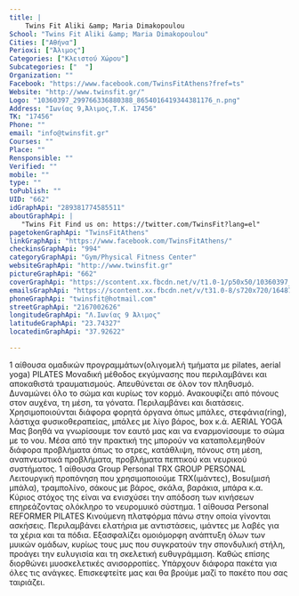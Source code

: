 ```yaml
---
title: |
    Twins Fit Aliki &amp; Maria Dimakopoulou
School: "Twins Fit Aliki &amp; Maria Dimakopoulou"
Cities: ["Αθήνα"]
Perioxi: ["Άλιμος"]
Categories: ["Κλειστού Χώρου"]
Subcategories: ["  "]
Organization: ""
Facebook: "https://www.facebook.com/TwinsFitAthens?fref=ts"
Website: "http://www.twinsfit.gr/"
Logo: "10360397_299766336880388_8654016419344381176_n.png"
Address: "Ιωνίας 9,Άλιμος,Τ.Κ. 17456"
TK: "17456"
Phone: ""
email: "info@twinsfit.gr"
Courses: ""
Place: ""
Rensponsible: ""
Verified: ""
mobile: ""
type: ""
toPublish: ""
UID: "662"
idGraphApi: "289381774585511"
aboutGraphApi: | 
   "Twins Fit Find us on: https://twitter.com/TwinsFit?lang=el"
pagetokenGraphApi: "TwinsFitAthens"
linkGraphApi: "https://www.facebook.com/TwinsFitAthens/"
checkinsGraphApi: "994"
categoryGraphApi: "Gym/Physical Fitness Center"
websiteGraphApi: "http://www.twinsfit.gr"
pictureGraphApi: "662"
coverGraphApi: "https://scontent.xx.fbcdn.net/v/t1.0-1/p50x50/10360397_299766336880388_8654016419344381176_n.png?oh=962f754da3e719cb74154644e499c411&amp;oe=5B3E6F2D"
emailsGraphApi: "https://scontent.xx.fbcdn.net/v/t31.0-8/s720x720/16487493_577763795747306_1315987677045297813_o.jpg?oh=b92947fd4d25ee1e720c212b2427748e&amp;oe=5B3B9BF2"
phoneGraphApi: "twinsfit@hotmail.com"
streetGraphApi: "2167002626"
longitudeGraphApi: "Λ.Ιωνίας 9 Άλιμος"
latitudeGraphApi: "23.74327"
locatedinGraphApi: "37.92622"

---
```


1 αίθουσα ομαδικών προγραμμάτων(ολιγομελή τμήματα με pilates, aerial yoga) PILATES Μοναδική μέθοδος εκγύμνασης που περιλαμβάνει και αποκαθιστά τραυματισμούς. Απευθύνεται σε όλον τον πληθυσμό. Δυναμώνει όλο το σώμα και κυρίως τον κορμό. Ανακουφίζει από πόνους στον αυχένα, τη μέση, τα γόνατα. Περιλαμβάνει και διατάσεις. Χρησιμοποιούνται διάφορα φορητά όργανα όπως μπάλες, στεφάνια(ring), λάστιχα φυσικοθεραπείας, μπάλες με λίγο βάρος, box κ.ά. AERIAL YOGA Μας βοηθά να γνωρίσουμε τον εαυτό μας και να εναρμονίσουμε το σώμα με το νου. Μέσα από την πρακτική της μπορούν να καταπολεμηθούν διάφορα προβλήματα όπως το στρες, κατάθλιψη, πόνους στη μέση, αναπνευστικά προβλήματα, προβλήματα πεπτικού και νευρικού συστήματος. 1 αίθουσα Group Personal TRX GROUP PERSONAL Λειτουργική προπόνηση που χρησιμοποιούμε TRX(ιμάντες), Bosu(μισή μπάλα), τραμπολίνο, σάκους με βάρος, σκάλα, βαράκια, μπάρα κ.α. Κύριος στόχος της είναι να ενισχύσει την απόδοση των κινήσεων επηρεάζοντας ολόκληρο το νευρομυικό σύστημα. 1 αίθουσα Personal REFORMER PILATES Κινούμενη πλατφόρμα πάνω στην οποία γίνονται ασκήσεις. Περιλαμβάνει ελατήρια με αντιστάσεις, ιμάντες με λαβές για τα χέρια και τα πόδια. Εξασφαλίζει ομοιόμορφη ανάπτυξη όλων των μυικών ομάδων, κυρίως τους μυς που συγκρατούν την σπονδυλική στήλη, προάγει την ευλυγισία και τη σκελετική ευθυγράμμιση. Καθώς επίσης διορθώνει μυοσκελετικές ανισορροπίες. Υπάρχουν διάφορα πακέτα για όλες τις ανάγκες. Επισκεφτείτε μας και θα βρούμε μαζί το πακέτο που σας ταιριάζει.

